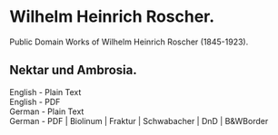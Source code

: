 # Wilhelm Heinrich Roscher.

Public Domain Works of Wilhelm Heinrich Roscher (1845-1923).

## Nektar und Ambrosia.

English - Plain Text  
English - PDF  
German - Plain Text  
German - PDF | Biolinum | Fraktur | Schwabacher | DnD | B&WBorder  
